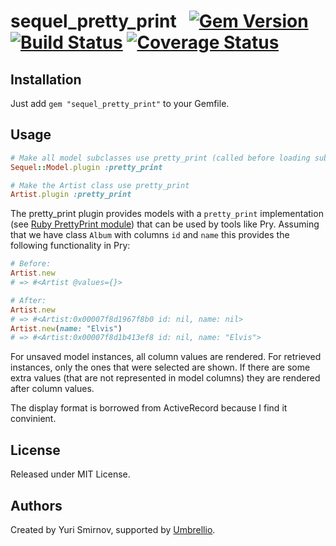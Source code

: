 # sequel_pretty_print   [![Gem Version](https://badge.fury.io/rb/sequel_pretty_print.svg)](https://badge.fury.io/rb/sequel_pretty_print) [![Build Status](https://travis-ci.org/umbrellio/sequel_pretty_print.svg?branch=master)](https://travis-ci.org/umbrellio/sequel_pretty_print) [![Coverage Status](https://coveralls.io/repos/github/umbrellio/sequel_pretty_print/badge.svg?branch=master)](https://coveralls.io/github/umbrellio/sequel_pretty_print?branch=master)

## Installation
Just add `gem "sequel_pretty_print"` to your Gemfile.

## Usage

```ruby
# Make all model subclasses use pretty_print (called before loading subclasses)
Sequel::Model.plugin :pretty_print

# Make the Artist class use pretty_print
Artist.plugin :pretty_print
```

The pretty_print plugin provides models with a `pretty_print` implementation (see [Ruby PrettyPrint module](http://ruby-doc.org/stdlib/libdoc/prettyprint/rdoc/PrettyPrint.html)) that can be used by tools like Pry. Assuming that we have class `Album` with columns `id` and `name` this provides the following functionality in Pry:

```ruby
# Before:
Artist.new
# => #<Artist @values={}>

# After:
Artist.new
# => #<Artist:0x00007f8d1967f8b0 id: nil, name: nil>
Artist.new(name: "Elvis")
# => #<Artist:0x00007f8d1b413ef8 id: nil, name: "Elvis">
```

For unsaved model instances, all column values are rendered. For retrieved instances, only the ones that were selected are shown. If there are some extra values (that are not represented in model columns) they are rendered after column values.

The display format is borrowed from ActiveRecord because I find it convinient.

## License
Released under MIT License.

## Authors
Created by Yuri Smirnov, supported by [Umbrellio](https://umbrellio.biz).
